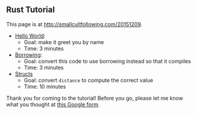 ## Rust Tutorial

This page is at <http://smallcultfollowing.com/20151209>.

- [Hello World](src/hello_world.rs):
    - Goal: make it greet you by name
    - Time: 3 minutes
- [Borrowing](src/borrowing.rs):
    - Goal: convert this code to use borrowing instead so that it compiles
    - Time: 3 minutes
- [Structs](src/structs.rs)
    - Goal: convert `distance` to compute the correct value
    - Time: 10 minutes

Thank you for coming to the tutorial! Before you go, please let me
know what you thought at
[this Google form](http://goo.gl/forms/CN4trE3rXe).
